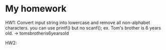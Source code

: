# My homework
HW1:
Convert input string into lowercase and remove all non-alphabet characters. you can use printf() but no scanf();
ex. Tom's brother is 6 years old. -> tomsbrotheris6yearsold

HW2:

